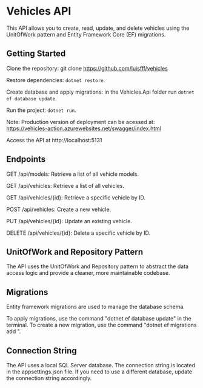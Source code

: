 # Vehicles API #
This API allows you to create, read, update, and delete vehicles using the UnitOfWork pattern and Entity Framework Core (EF) migrations.

## Getting Started
Clone the repository: git clone https://github.com/luisfff/vehicles

Restore dependencies: `dotnet restore`.

Create database and apply migrations: in the Vehicles.Api folder run `dotnet ef database update`.

Run the project: `dotnet run`.

Note: Production version of deployment can be acessed at: https://vehicles-action.azurewebsites.net/swagger/index.html

Access the API at http://localhost:5131

## Endpoints
GET /api/models: Retrieve a list of all vehicle models.

GET /api/vehicles: Retrieve a list of all vehicles.

GET /api/vehicles/{id}: Retrieve a specific vehicle by ID.

POST /api/vehicles: Create a new vehicle.

PUT /api/vehicles/{id}: Update an existing vehicle.

DELETE /api/vehicles/{id}: Delete a specific vehicle by ID.

## UnitOfWork and Repository Pattern
The API uses the UnitOfWork and Repository pattern to abstract the data access logic and provide a cleaner, more maintainable codebase.

## Migrations
Entity framework migrations are used to manage the database schema.

To apply migrations, use the command "dotnet ef database update" in the terminal. To create a new migration, use the command "dotnet ef migrations add <MigrationName>".

## Connection String
The API uses a local SQL Server database. The connection string is located in the appsettings.json file. If you need to use a different database, update the connection string accordingly.
